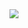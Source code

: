 <img src='https://user-images.githubusercontent.com/42320368/132999028-1ad758c9-f5d5-47b2-93c4-e1c4d0f590cb.PNG'/>
